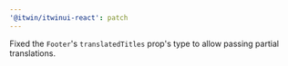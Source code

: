 ```yaml
---
'@itwin/itwinui-react': patch
---
```


Fixed the `Footer`'s `translatedTitles` prop's type to allow passing partial translations.
